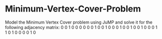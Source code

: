 # Minimum-Vertex-Cover-Problem
Model the Minimum Vertex Cover problem using JuMP and solve it for the following
adjacency matrix:
0 0 1 0 0 0
0 0 0 1 0 0
1 0 0 0 1 0
0 1 0 0 1 0
0 0 1 1 0 1
0 0 0 0 1 0
